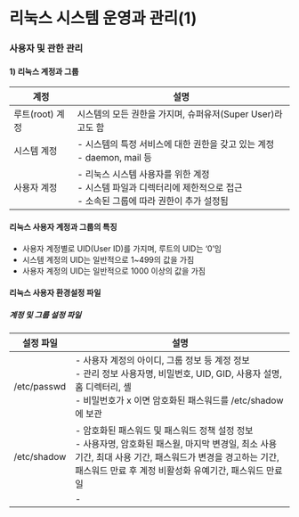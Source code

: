# 리눅스 시스템 운영과 관리(1)

### 사용자 및 관한 관리
#### 1) 리눅스 계정과 그룹

| 계정          | 설명                                                                            |
| ----------- | ----------------------------------------------------------------------------- |
| 루트(root) 계정 | 시스템의 모든 권한을 가지며, 슈퍼유저(Super User)라고도 함                                        |
| 시스템 계정      | - 시스템의 특정 서비스에 대한 권한을 갖고 있는 계정<br>- daemon, mail 등                            |
| 사용자 계정      | - 리눅스 시스템 사용자를 위한 계정 <br>- 시스템 파일과 디렉터리에 제한적으로 접근 <br>- 소속된 그룹에 따라 권한이 추가 설정됨 |
#### 리눅스 사용자 계정과 그룹의 특징
- 사용자 계정별로 UID(User ID)를 가지며, 루트의 UID는 ‘0’임
- 시스템 계정의 UID는 일반적으로 1~499의 값을 가짐
- 사용자 계정의 UID는 일반적으로 1000 이상의 값을 가짐

#### 리눅스 사용자 환경설정 파일
##### 계정 및 그룹 설정 파일

| 설정 파일       | 설명                                                                                                                                   |
| ----------- | ------------------------------------------------------------------------------------------------------------------------------------ |
| /etc/passwd | - 사용자 계정의 아이디, 그룹 정보 등 계정 정보<br>- 관리 정보 사용자명, 비밀번호, UID, GID, 사용자 설명, 홈 디렉터리, 셸<br>- 비밀번호가 x 이면 암호화된 패스워드를 /etc/shadow에 보관           |
| /etc/shadow | - 암호화된 패스워드 및 패스워드 정책 설정 정보<br>- 사용자명, 암호화된 패스웓,  마지막 변경일,  최소 사용 기간,  최대 사용 기간, 패스워드가 변경을 경고하는 기간, 패스워드 만료 후 계정 비활성화 유예기간, 패스워드 만료일 |
|             | -                                                                                                                                    |
